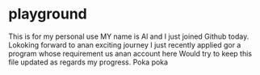 # playground
This is for my personal use
MY name is Al and I just joined Github today. Lokoking forward to anan exciting journey 
I just recently applied gor a program whose requirement us anan account here
Would try to keep this file updated as regards my progress. Poka poka

